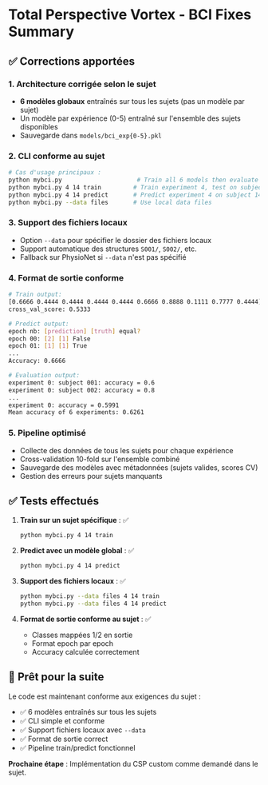 # Total Perspective Vortex - BCI Fixes Summary

## ✅ Corrections apportées

### 1. **Architecture corrigée selon le sujet**
- **6 modèles globaux** entraînés sur tous les sujets (pas un modèle par sujet)
- Un modèle par expérience (0-5) entraîné sur l'ensemble des sujets disponibles
- Sauvegarde dans `models/bci_exp{0-5}.pkl`

### 2. **CLI conforme au sujet**
```bash
# Cas d'usage principaux :
python mybci.py                     # Train all 6 models then evaluate
python mybci.py 4 14 train         # Train experiment 4, test on subject 14  
python mybci.py 4 14 predict       # Predict experiment 4 on subject 14
python mybci.py --data files       # Use local data files
```

### 3. **Support des fichiers locaux**
- Option `--data` pour spécifier le dossier des fichiers locaux
- Support automatique des structures `S001/`, `S002/`, etc.
- Fallback sur PhysioNet si `--data` n'est pas spécifié

### 4. **Format de sortie conforme**
```bash
# Train output:
[0.6666 0.4444 0.4444 0.4444 0.4444 0.6666 0.8888 0.1111 0.7777 0.4444]
cross_val_score: 0.5333

# Predict output:
epoch nb: [prediction] [truth] equal?
epoch 00: [2] [1] False
epoch 01: [1] [1] True
...
Accuracy: 0.6666

# Evaluation output:
experiment 0: subject 001: accuracy = 0.6
experiment 0: subject 002: accuracy = 0.8
...
experiment 0: accuracy = 0.5991
Mean accuracy of 6 experiments: 0.6261
```

### 5. **Pipeline optimisé**
- Collecte des données de tous les sujets pour chaque expérience
- Cross-validation 10-fold sur l'ensemble combiné
- Sauvegarde des modèles avec métadonnées (sujets valides, scores CV)
- Gestion des erreurs pour sujets manquants

## ✅ Tests effectués

1. **Train sur un sujet spécifique** : ✅
   ```bash
   python mybci.py 4 14 train
   ```

2. **Predict avec un modèle global** : ✅
   ```bash
   python mybci.py 4 14 predict
   ```

3. **Support des fichiers locaux** : ✅
   ```bash
   python mybci.py --data files 4 14 train
   python mybci.py --data files 4 14 predict
   ```

4. **Format de sortie conforme au sujet** : ✅
   - Classes mappées 1/2 en sortie
   - Format epoch par epoch
   - Accuracy calculée correctement

## 🚀 Prêt pour la suite

Le code est maintenant conforme aux exigences du sujet :
- ✅ 6 modèles entraînés sur tous les sujets
- ✅ CLI simple et conforme
- ✅ Support fichiers locaux avec `--data`
- ✅ Format de sortie correct
- ✅ Pipeline train/predict fonctionnel

**Prochaine étape** : Implémentation du CSP custom comme demandé dans le sujet.
